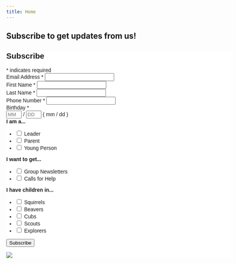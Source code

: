 ```yaml
---
title: Home
---
```


## Subscribe to get updates from us!

<!-- Begin Mailchimp Signup Form -->
<link href="//cdn-images.mailchimp.com/embedcode/classic-071822.css" rel="stylesheet" type="text/css">
<style type="text/css">
	#mc_embed_signup{background:#fff; clear:left; font:14px Helvetica,Arial,sans-serif;  width:600px;}
	/* Add your own Mailchimp form style overrides in your site stylesheet or in this style block.
	   We recommend moving this block and the preceding CSS link to the HEAD of your HTML file. */
</style>
<div id="mc_embed_signup">
    <form action="https://14thcanterbury.us13.list-manage.com/subscribe/post?u=9565d968d86b09e5f21a5458a&amp;id=083bf93947&amp;f_id=005da1e2f0" method="post" id="mc-embedded-subscribe-form" name="mc-embedded-subscribe-form" class="validate" target="_blank" novalidate>
        <div id="mc_embed_signup_scroll">
        <h2>Subscribe</h2>
        <div class="indicates-required"><span class="asterisk">*</span> indicates required</div>
<div class="mc-field-group">
	<label for="mce-EMAIL">Email Address  <span class="asterisk">*</span>
</label>
	<input type="email" value="" name="EMAIL" class="required email" id="mce-EMAIL" required>
	<span id="mce-EMAIL-HELPERTEXT" class="helper_text"></span>
</div>
<div class="mc-field-group">
	<label for="mce-FNAME">First Name  <span class="asterisk">*</span>
</label>
	<input type="text" value="" name="FNAME" class="required" id="mce-FNAME" required>
	<span id="mce-FNAME-HELPERTEXT" class="helper_text"></span>
</div>
<div class="mc-field-group">
	<label for="mce-LNAME">Last Name  <span class="asterisk">*</span>
</label>
	<input type="text" value="" name="LNAME" class="required" id="mce-LNAME" required>
	<span id="mce-LNAME-HELPERTEXT" class="helper_text"></span>
</div>
<div class="mc-field-group size1of2">
	<label for="mce-PHONE">Phone Number  <span class="asterisk">*</span>
</label>
	<input type="text" name="PHONE" class="required" value="" id="mce-PHONE" required>
	<span id="mce-PHONE-HELPERTEXT" class="helper_text"></span>
	
</div>
<div class="mc-field-group size1of2">
	<label for="mce-BIRTHDAY-month">Birthday  <span class="asterisk">*</span>
</label>
	<div class="datefield">
		<span class="subfield monthfield">
			<input class="birthday required" type="text" pattern="[0-9]*" value="" placeholder="MM" size="2" maxlength="2" name="BIRTHDAY[month]" id="mce-BIRTHDAY-month" required>
		</span> / 
		<span class="subfield dayfield">
			<input class="birthday required" type="text" pattern="[0-9]*" value="" placeholder="DD" size="2" maxlength="2" name="BIRTHDAY[day]" id="mce-BIRTHDAY-day" required>
		</span> 
		<span class="small-meta nowrap">( mm / dd )</span>
	</div>
	<span id="mce-BIRTHDAY-HELPERTEXT" class="helper_text"></span>
</div><div class="mc-field-group input-group">
    <strong>I am a... </strong>
    <ul><li>
    <input type="checkbox" value="1" name="group[699630][1]" id="mce-group[699630]-699630-0">
    <label for="mce-group[699630]-699630-0">Leader</label>
</li>
<li>
    <input type="checkbox" value="2" name="group[699630][2]" id="mce-group[699630]-699630-1">
    <label for="mce-group[699630]-699630-1">Parent</label>
</li>
<li>
    <input type="checkbox" value="4" name="group[699630][4]" id="mce-group[699630]-699630-2">
    <label for="mce-group[699630]-699630-2">Young Person</label>
</li>
</ul>
    <span id="mce-group[699630]-HELPERTEXT" class="helper_text"></span>
</div>
<div class="mc-field-group input-group">
    <strong>I want to get... </strong>
    <ul><li>
    <input type="checkbox" value="8" name="group[699634][8]" id="mce-group[699634]-699634-0">
    <label for="mce-group[699634]-699634-0">Group Newsletters</label>
</li>
<li>
    <input type="checkbox" value="16" name="group[699634][16]" id="mce-group[699634]-699634-1">
    <label for="mce-group[699634]-699634-1">Calls for Help</label>
</li>
</ul>
    <span id="mce-group[699634]-HELPERTEXT" class="helper_text"></span>
</div>
<div class="mc-field-group input-group">
    <strong>I have children in... </strong>
    <ul><li>
    <input type="checkbox" value="32" name="group[699638][32]" id="mce-group[699638]-699638-0">
    <label for="mce-group[699638]-699638-0">Squirrels</label>
</li>
<li>
    <input type="checkbox" value="64" name="group[699638][64]" id="mce-group[699638]-699638-1">
    <label for="mce-group[699638]-699638-1">Beavers</label>
</li>
<li>
    <input type="checkbox" value="128" name="group[699638][128]" id="mce-group[699638]-699638-2">
    <label for="mce-group[699638]-699638-2">Cubs</label>
</li>
<li>
    <input type="checkbox" value="256" name="group[699638][256]" id="mce-group[699638]-699638-3">
    <label for="mce-group[699638]-699638-3">Scouts</label>
</li>
<li>
    <input type="checkbox" value="512" name="group[699638][512]" id="mce-group[699638]-699638-4">
    <label for="mce-group[699638]-699638-4">Explorers</label>
</li>
</ul>
    <span id="mce-group[699638]-HELPERTEXT" class="helper_text"></span>
</div>
	<div id="mce-responses" class="clear foot">
		<div class="response" id="mce-error-response" style="display:none"></div>
		<div class="response" id="mce-success-response" style="display:none"></div>
	</div>    <!-- real people should not fill this in and expect good things - do not remove this or risk form bot signups-->
    <div style="position: absolute; left: -5000px;" aria-hidden="true"><input type="text" name="b_9565d968d86b09e5f21a5458a_083bf93947" tabindex="-1" value=""></div>
        <div class="optionalParent">
            <div class="clear foot">
                <input type="submit" value="Subscribe" name="subscribe" id="mc-embedded-subscribe" class="button">
                <p class="brandingLogo"><a href="http://eepurl.com/imHqdQ" title="Mailchimp - email marketing made easy and fun"><img src="https://eep.io/mc-cdn-images/template_images/branding_logo_text_dark_dtp.svg"></a></p>
            </div>
        </div>
    </div>
</form>
</div>
<script type='text/javascript' src='//s3.amazonaws.com/downloads.mailchimp.com/js/mc-validate.js'></script><script type='text/javascript'>(function($) {window.fnames = new Array(); window.ftypes = new Array();fnames[0]='EMAIL';ftypes[0]='email';fnames[1]='FNAME';ftypes[1]='text';fnames[2]='LNAME';ftypes[2]='text';fnames[3]='ADDRESS';ftypes[3]='address';fnames[4]='PHONE';ftypes[4]='phone';fnames[5]='BIRTHDAY';ftypes[5]='birthday';}(jQuery));var $mcj = jQuery.noConflict(true);</script>
<!--End mc_embed_signup-->